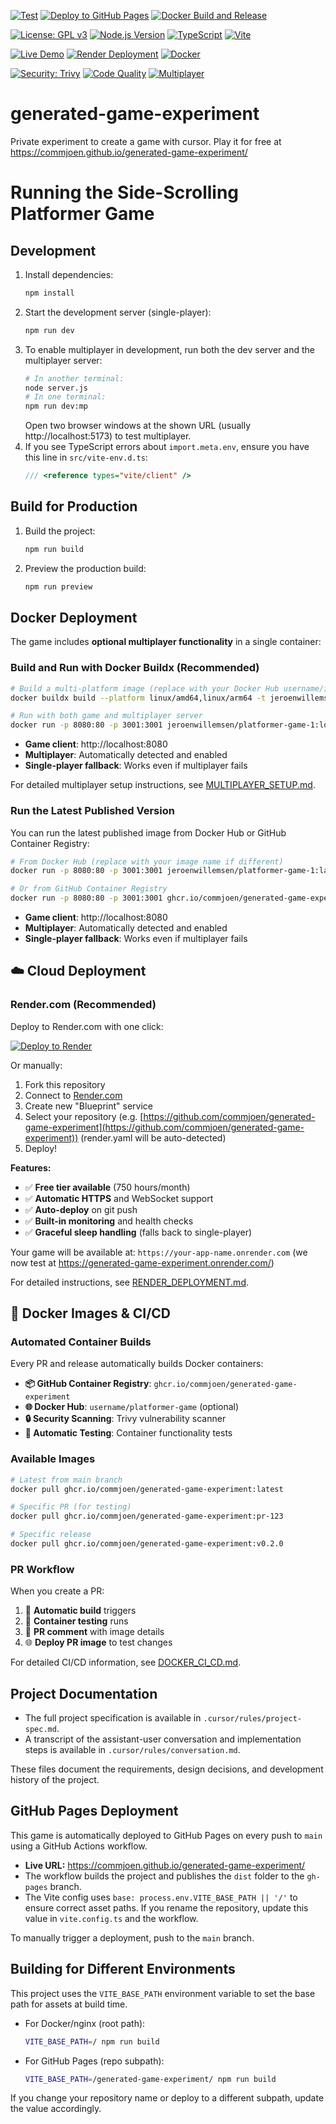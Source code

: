 <!-- Build & Test Status -->
[![Test](https://github.com/commjoen/generated-game-experiment/actions/workflows/test.yml/badge.svg)](https://github.com/commjoen/generated-game-experiment/actions/workflows/test.yml)
[![Deploy to GitHub Pages](https://github.com/commjoen/generated-game-experiment/actions/workflows/deploy.yml/badge.svg)](https://github.com/commjoen/generated-game-experiment/actions/workflows/deploy.yml)
[![Docker Build and Release](https://github.com/commjoen/generated-game-experiment/actions/workflows/docker-release.yml/badge.svg)](https://github.com/commjoen/generated-game-experiment/actions/workflows/docker-release.yml)

<!-- Project Status -->
[![License: GPL v3](https://img.shields.io/badge/License-GPLv3-blue.svg)](https://www.gnu.org/licenses/gpl-3.0)
[![Node.js Version](https://img.shields.io/badge/node-%3E%3D22.0.0-brightgreen.svg)](https://nodejs.org/)
[![TypeScript](https://img.shields.io/badge/TypeScript-5.8.3-blue.svg)](https://www.typescriptlang.org/)
[![Vite](https://img.shields.io/badge/Vite-7.0.4-646CFF.svg)](https://vitejs.dev/)

<!-- Deployment & Infrastructure -->
[![Live Demo](https://img.shields.io/badge/Live%20Demo-GitHub%20Pages-success.svg)](https://commjoen.github.io/generated-game-experiment/)
[![Render Deployment](https://img.shields.io/badge/Render-Deployed-46E3B7.svg)](https://generated-game-experiment.onrender.com/)
[![Docker](https://img.shields.io/badge/Docker-Available-2496ED.svg)](https://github.com/commjoen/generated-game-experiment/pkgs/container/generated-game-experiment)

<!-- Quality & Security -->
[![Security: Trivy](https://img.shields.io/badge/Security-Trivy%20Scanned-green.svg)](https://github.com/commjoen/generated-game-experiment/actions)
[![Code Quality](https://img.shields.io/badge/Code%20Quality-TypeScript-blue.svg)](tsconfig.json)
[![Multiplayer](https://img.shields.io/badge/Multiplayer-WebSocket-orange.svg)](server.js)

# generated-game-experiment
Private experiment to create a game with cursor. Play it for free at https://commjoen.github.io/generated-game-experiment/

# Running the Side-Scrolling Platformer Game

## Development

1. Install dependencies:
   ```sh
   npm install
   ```
2. Start the development server (single-player):
   ```sh
   npm run dev
   ```
3. To enable multiplayer in development, run both the dev server and the multiplayer server:
   ```sh
   # In another terminal:
   node server.js
   # In one terminal:
   npm run dev:mp
   ```
   Open two browser windows at the shown URL (usually http://localhost:5173) to test multiplayer.
4. If you see TypeScript errors about `import.meta.env`, ensure you have this line in `src/vite-env.d.ts`:
   ```ts
   /// <reference types="vite/client" />
   ```

## Build for Production

1. Build the project:
   ```sh
   npm run build
   ```
2. Preview the production build:
   ```sh
   npm run preview
   ```

## Docker Deployment

The game includes **optional multiplayer functionality** in a single container:

### Build and Run with Docker Buildx (Recommended)

```sh
# Build a multi-platform image (replace with your Docker Hub username/image)
docker buildx build --platform linux/amd64,linux/arm64 -t jeroenwillemsen/platformer-game-1:local --load .

# Run with both game and multiplayer server
docker run -p 8080:80 -p 3001:3001 jeroenwillemsen/platformer-game-1:local
```

- **Game client**: http://localhost:8080
- **Multiplayer**: Automatically detected and enabled
- **Single-player fallback**: Works even if multiplayer fails

For detailed multiplayer setup instructions, see [MULTIPLAYER_SETUP.md](.cursor/fixesanddocs/MULTIPLAYER_SETUP.md).

### Run the Latest Published Version

You can run the latest published image from Docker Hub or GitHub Container Registry:

```sh
# From Docker Hub (replace with your image name if different)
docker run -p 8080:80 -p 3001:3001 jeroenwillemsen/platformer-game-1:latest

# Or from GitHub Container Registry
docker run -p 8080:80 -p 3001:3001 ghcr.io/commjoen/generated-game-experiment:latest
```

- **Game client**: http://localhost:8080
- **Multiplayer**: Automatically detected and enabled
- **Single-player fallback**: Works even if multiplayer fails

## ☁️ Cloud Deployment

### Render.com (Recommended)

Deploy to Render.com with one click:

[![Deploy to Render](https://render.com/images/deploy-to-render-button.svg)](https://render.com/deploy)

Or manually:
1. Fork this repository
2. Connect to [Render.com](https://render.com)
3. Create new "Blueprint" service
4. Select your repository (e.g. [https://github.com/commjoen/generated-game-experiment](https://github.com/commjoen/generated-game-experiment)) (render.yaml will be auto-detected)
5. Deploy!

**Features:**
- ✅ **Free tier available** (750 hours/month)
- ✅ **Automatic HTTPS** and WebSocket support  
- ✅ **Auto-deploy** on git push
- ✅ **Built-in monitoring** and health checks
- ✅ **Graceful sleep handling** (falls back to single-player)

Your game will be available at: `https://your-app-name.onrender.com` (we now test at https://generated-game-experiment.onrender.com/)

For detailed instructions, see [RENDER_DEPLOYMENT.md](.cursor/fixesanddocs/RENDER_DEPLOYMENT.md).

## 🐳 Docker Images & CI/CD

### Automated Container Builds

Every PR and release automatically builds Docker containers:

- **📦 GitHub Container Registry**: `ghcr.io/commjoen/generated-game-experiment`
- **🌐 Docker Hub**: `username/platformer-game` (optional)
- **🔒 Security Scanning**: Trivy vulnerability scanner
- **🧪 Automatic Testing**: Container functionality tests

### Available Images

```bash
# Latest from main branch
docker pull ghcr.io/commjoen/generated-game-experiment:latest

# Specific PR (for testing)
docker pull ghcr.io/commjoen/generated-game-experiment:pr-123

# Specific release
docker pull ghcr.io/commjoen/generated-game-experiment:v0.2.0
```

### PR Workflow

When you create a PR:
1. 🔨 **Automatic build** triggers
2. 🧪 **Container testing** runs  
3. 💬 **PR comment** with image details
4. 🌐 **Deploy PR image** to test changes

For detailed CI/CD information, see [DOCKER_CI_CD.md](..cursor/fixesanddocs/DOCKER_CI_CD.md).

## Project Documentation

- The full project specification is available in `.cursor/rules/project-spec.md`.
- A transcript of the assistant-user conversation and implementation steps is available in `.cursor/rules/conversation.md`.

These files document the requirements, design decisions, and development history of the project.

## GitHub Pages Deployment

This game is automatically deployed to GitHub Pages on every push to `main` using a GitHub Actions workflow.

- **Live URL:** https://commjoen.github.io/generated-game-experiment/
- The workflow builds the project and publishes the `dist` folder to the `gh-pages` branch.
- The Vite config uses `base: process.env.VITE_BASE_PATH || '/'` to ensure correct asset paths. If you rename the repository, update this value in `vite.config.ts` and the workflow.

To manually trigger a deployment, push to the `main` branch.

## Building for Different Environments

This project uses the `VITE_BASE_PATH` environment variable to set the base path for assets at build time.

- For Docker/nginx (root path):
  ```sh
  VITE_BASE_PATH=/ npm run build
  ```
- For GitHub Pages (repo subpath):
  ```sh
  VITE_BASE_PATH=/generated-game-experiment/ npm run build
  ```

If you change your repository name or deploy to a different subpath, update the value accordingly.
